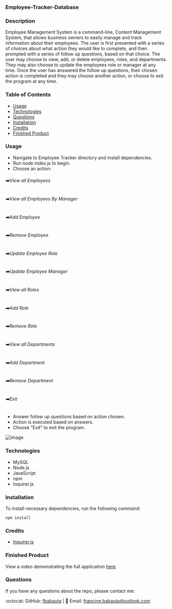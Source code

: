 ### Employee-Tracker-Database

### Description

Employee Management System is a command-line, Content Management System, that allows business owners to easily manage and track information about their employees. The user is first presented with a series of choices about what action they would like to complete, and then prompted with a series of follow up questions, based on that choice. The user may choose to view, add, or delete employees, roles, and departments. They may also choose to update the employees role or manager at any time. Once the user has answered the follow up questions, their chosen action is completed and they may choose another action, or choose to exit the program at any time.

### Table of Contents
* [Usage](#usage)
* [Technologies](#technologies)
* [Questions](#questions)
* [Installation](#Installation)
* [Credits](#Credits)
* [Finished Product](#finished-product)

### Usage
* Navigate to Employee Tracker directory and install dependencies.
* Run node index.js to begin.
* Choose an action:

###### :arrow_right:View all Employees
###### :arrow_right:View all Employees By Manager
###### :arrow_right:Add Employee
###### :arrow_right:Remove Employee
###### :arrow_right:Update Employee Role
###### :arrow_right:Update Employee Manager
###### :arrow_right:View all Roles
###### :arrow_right:Add Role
###### :arrow_right:Remove Role
###### :arrow_right:View all Departments
###### :arrow_right:Add Department
###### :arrow_right:Remove Department
###### :arrow_right:Exit
    
* Answer follow up questions based on action chosen.
* Action is executed based on answers.
* Choose "Exit" to exit the program.

![image](https://user-images.githubusercontent.com/70370805/102792480-6a566b00-435d-11eb-9ce0-50bb7f185718.png)

### Technologies
* MySQL
* Node.js
* JavaScript
* npm
* Inquirer.js

### Installation
To install necessary dependencies, run the following command: 
``` 
npm install 
``` 

### Credits
* [Inquirer.js](https://www.npmjs.com/package/inquirer)

### Finished Product
View a video demonstrating the full application [here](https://drive.google.com/file/d/1RCQwB0Y5WyzEnkfEUS8lV4NFW_-LjdNg/view). 


### Questions 
If you have any questions about the repo, please contact me:

:octocat: GitHub: [fbabauta](https://github.com/fbabauta) | :email: Email: francine.babauta@outlook.com



